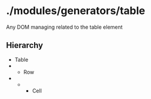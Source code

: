 # ./modules/generators/table

Any DOM managing related to the table element

## Hierarchy

- Table
- - Row
- - - Cell
